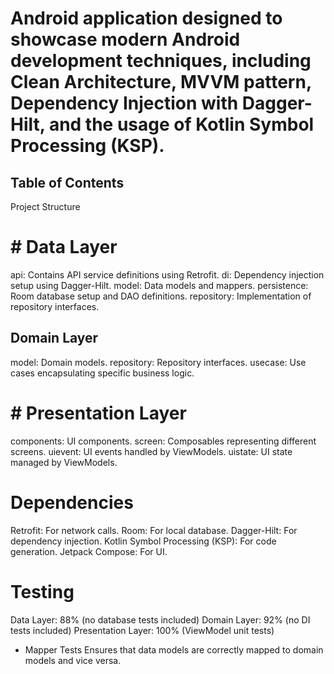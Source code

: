 # Android application designed to showcase modern Android development techniques, including Clean Architecture, MVVM pattern, Dependency Injection with Dagger-Hilt, and the usage of Kotlin Symbol Processing (KSP).

## Table of Contents

Project Structure
# # Data Layer
api: Contains API service definitions using Retrofit.
di: Dependency injection setup using Dagger-Hilt.
model: Data models and mappers.
persistence: Room database setup and DAO definitions.
repository: Implementation of repository interfaces.
##  Domain Layer
model: Domain models.
repository: Repository interfaces.
usecase: Use cases encapsulating specific business logic.
# # Presentation Layer
components: UI components.
screen: Composables representing different screens.
uievent: UI events handled by ViewModels.
uistate: UI state managed by ViewModels.

# Dependencies
Retrofit: For network calls.
Room: For local database.
Dagger-Hilt: For dependency injection.
Kotlin Symbol Processing (KSP): For code generation.
Jetpack Compose: For UI.

 
# Testing
Data Layer: 88% (no database tests included)
Domain Layer: 92% (no DI tests included)
Presentation Layer: 100% (ViewModel unit tests)
 - Mapper Tests
Ensures that data models are correctly mapped to domain models and vice versa.
